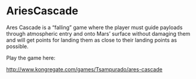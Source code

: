 AriesCascade
============


Ares Cascade is a “falling” game where the player must guide payloads through atmospheric entry and onto Mars’ surface without damaging them and will get points for landing them as close to their landing points as possible.

Play the game here:

http://www.kongregate.com/games/Tsampurado/ares-cascade
